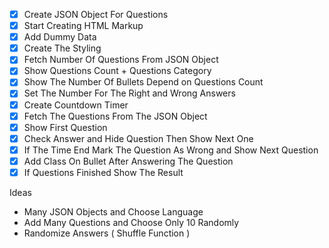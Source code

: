 - [x] Create JSON Object For Questions
- [x] Start Creating HTML Markup
- [x] Add Dummy Data
- [x] Create The Styling
- [x] Fetch Number Of Questions From JSON Object
- [x] Show Questions Count + Questions Category
- [x] Show The Number Of Bullets Depend on Questions Count
- [x] Set The Number For The Right and Wrong Answers
- [x] Create Countdown Timer
- [x] Fetch The Questions From The JSON Object
- [x] Show First Question
- [x] Check Answer and Hide Question Then Show Next One
- [x] If The Time End Mark The Question As Wrong and Show Next Question
- [x] Add Class On Bullet After Answering The Question
- [x] If Questions Finished Show The Result

Ideas

- Many JSON Objects and Choose Language
- Add Many Questions and Choose Only 10 Randomly
- Randomize Answers ( Shuffle Function )

